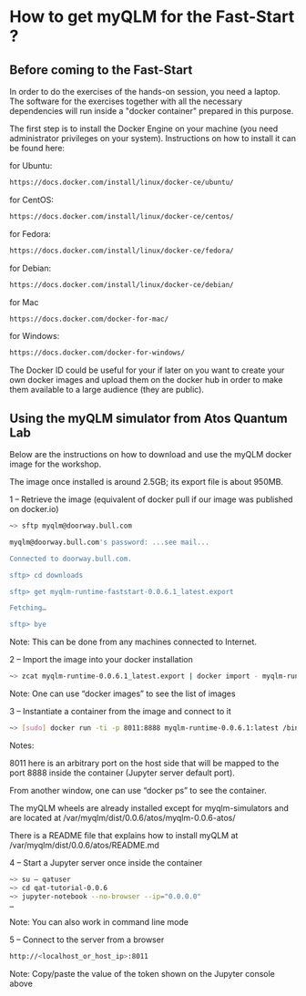 # How to get myQLM for the Fast-Start ?

## Before coming to the Fast-Start

In order to do the exercises of the hands-on session, you need a laptop.
The software for the exercises together with all the necessary dependencies
will run inside a "docker container" prepared in this purpose. 

The first step is to install the Docker Engine on your machine (you need administrator privileges on your system).
Instructions on how to install it can be found here:

for Ubuntu:
```bash
https://docs.docker.com/install/linux/docker-ce/ubuntu/
```

for CentOS:
```bash
https://docs.docker.com/install/linux/docker-ce/centos/
```

for Fedora:
```bash
https://docs.docker.com/install/linux/docker-ce/fedora/
```

for Debian:
```bash
https://docs.docker.com/install/linux/docker-ce/debian/
```

for Mac
```bash
https://docs.docker.com/docker-for-mac/
```

for Windows:
```bash
https://docs.docker.com/docker-for-windows/
```

The Docker ID could be useful for your if later on you want to create
your own docker images and upload them on the docker hub in order to make
them available to a large audience (they are public).

## Using the myQLM simulator from Atos Quantum Lab

Below are the instructions on how to download and use the myQLM docker image
for the workshop.

The image once installed is around 2.5GB; its export file is about 950MB.
 
1 – Retrieve the image
(equivalent of docker pull if our image was published on docker.io)

```bash
~> sftp myqlm@doorway.bull.com

myqlm@doorway.bull.com's password: ...see mail...

Connected to doorway.bull.com.

sftp> cd downloads

sftp> get myqlm-runtime-faststart-0.0.6.1_latest.export

Fetching…

sftp> bye
```

Note: This can be done from any machines connected to Internet.
 
2 – Import the image into your docker installation

```bash
~> zcat myqlm-runtime-0.0.6.1_latest.export | docker import - myqlm-runtime-0.0.6.1:latest
```

Note: One can use “docker images” to see the list of images
 
3 – Instantiate a container from the image and connect to it

```bash
~> [sudo] docker run -ti -p 8011:8888 myqlm-runtime-0.0.6.1:latest /bin/bash -l
```

Notes:

8011 here is an arbitrary port on the host side that will be mapped to the port 8888 inside the container (Jupyter server default port).

From another window, one can use “docker ps” to see the container.
       
The myQLM wheels are already installed except for myqlm-simulators and are located at /var/myqlm/dist/0.0.6/atos/myqlm-0.0.6-atos/
       
There is a README file that explains how to install myQLM at /var/myqlm/dist/0.0.6/atos/README.md
 
4 – Start a Jupyter server once inside the container
 
```bash
~> su – qatuser
~> cd qat-tutorial-0.0.6
~> jupyter-notebook --no-browser --ip="0.0.0.0"
…
```

Note: You can also work in command line mode

5 – Connect to the server from a browser

```bash
http://<localhost_or_host_ip>:8011
```

Note: Copy/paste the value of the token shown on the Jupyter console above

